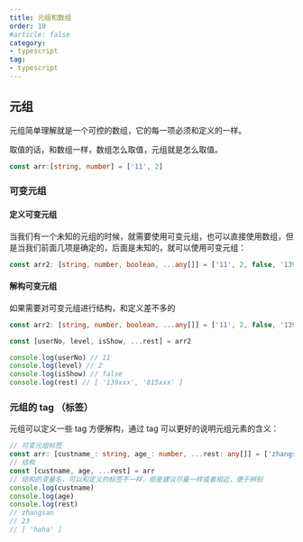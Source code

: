 ```yaml
---
title: 元组和数组
order: 10
#article: false
category:
- typescript
tag:
- typescript
---
```


## 元组

元组简单理解就是一个可控的数组，它的每一项必须和定义的一样。

取值的话，和数组一样，数组怎么取值，元组就是怎么取值。

```ts
const arr:[string, number] = ['11', 2]
```

### 可变元组

#### 定义可变元组
当我们有一个未知的元组的时候，就需要使用可变元组，也可以直接使用数组，但是当我们前面几项是确定的，后面是未知的，就可以使用可变元组：

```ts
const arr2: [string, number, boolean, ...any[]] = ['11', 2, false, '139xxx', '815xxx']
```

#### 解构可变元组

如果需要对可变元组进行结构，和定义差不多的

```ts
const arr2: [string, number, boolean, ...any[]] = ['11', 2, false, '139xxx', '815xxx']

const [userNo, level, isShow, ...rest] = arr2

console.log(userNo) // 11
console.log(level) // 2
console.log(isShow) // false
console.log(rest) // [ '139xxx', '815xxx' ]
```

### 元组的 tag （标签）

元组可以定义一些 tag 方便解构，通过 tag 可以更好的说明元组元素的含义：

```ts
// 可变元组标签
const arr: [custname_: string, age_: number, ...rest: any[]] = ['zhangsan', 23, 'haha']
// 结构
const [custname, age, ...rest] = arr
// 结构的变量名，可以和定义的标签不一样，但是建议尽量一样或者相近，便于辨别
console.log(custname)
console.log(age)
console.log(rest)
// zhangsan
// 23
// [ 'haha' ]
```